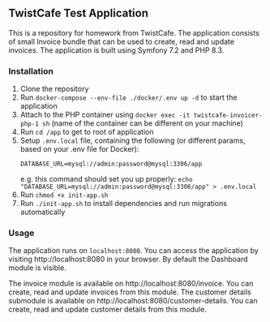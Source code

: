 ## TwistCafe Test Application

This is a repository for homework from TwistCafe. The application consists of small Invoice bundle that can be used to create, read and update invoices. The application is built using Symfony 7.2 and PHP 8.3.

### Installation

1. Clone the repository
2. Run `docker-compose --env-file ./docker/.env up -d` to start the application
3. Attach to the PHP container using `docker exec -it twistcafe-invoicer-php-1 sh` (name of the container can be different on your machine)
4. Run `cd /app` to get to root of application
5. Setup `.env.local` file, containing the following (or different params, based on your .env file for Docker):
    ```
    DATABASE_URL=mysql://admin:password@mysql:3306/app
    ```
   e.g. this command should set you up properly: `echo "DATABASE_URL=mysql://admin:password@mysql:3306/app" > .env.local`
6. Run `chmod +x init-app.sh`
7. Run `./init-app.sh` to install dependencies and run migrations automatically

### Usage
The application runs on `localhost:8080`. You can access the application by visiting http://localhost:8080 in your browser.
By default the Dashboard module is visible. 

The invoice module is available on http://localhost:8080/invoice. You can create, read and update invoices from this module.
The customer details submodule is available on http://localhost:8080/customer-details. You can create, read and update customer details from this module.